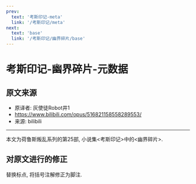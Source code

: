 ```yaml
---
prev:
  text: '考斯印记-meta'
  link: '/考斯印记/meta'
next:
  text: 'base'
  link: '/考斯印记/幽界碎片/base'
---
```


# 考斯印记-幽界碎片-元数据

## 原文来源

+ 原译者: 灰使徒Robot井1
+ <https://www.bilibili.com/opus/516821158558289553/>
+ 来源: bilibili

--------

本文为荷鲁斯叛乱系列的第25部, 小说集<考斯印记>中的<幽界碎片>.

## 对原文进行的修正

替换标点, 将括号注解修正为脚注.

